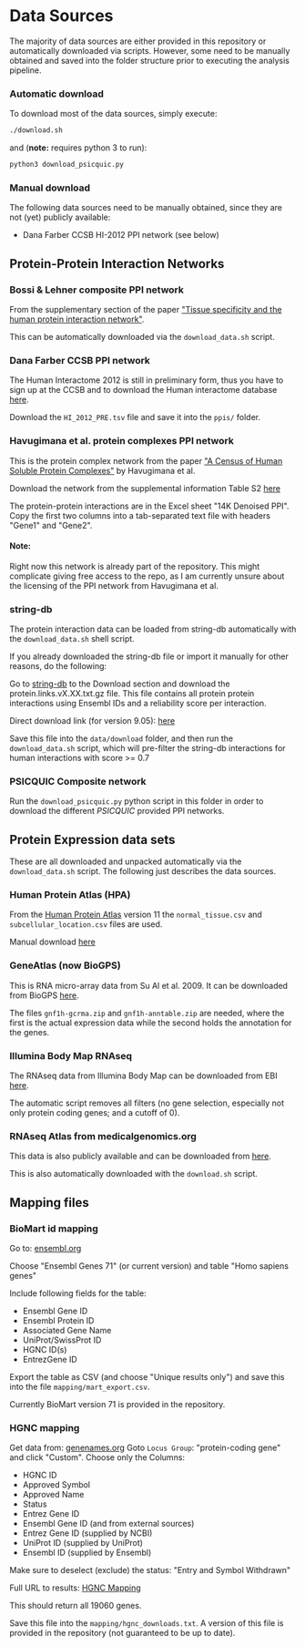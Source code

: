 Data Sources
============

The majority of data sources are either provided in this repository or
automatically downloaded via scripts. However, some need to be manually obtained
and saved into the folder structure prior to executing the analysis pipeline.

### Automatic download

To download most of the data sources, simply execute:

```sh
./download.sh
```

and (**note:** requires python 3 to run):

```sh
python3 download_psicquic.py
```

### Manual download

The following data sources need to be manually obtained, since they are not
(yet) publicly available:

- Dana Farber CCSB HI-2012 PPI network (see below)


Protein-Protein Interaction Networks
------------------------------------

### Bossi & Lehner composite PPI network

From the supplementary section of the paper ["Tissue specificity and the human protein interaction network"](http://www.ncbi.nlm.nih.gov/pubmed/19357639).

This can be automatically downloaded via the `download_data.sh` script.



### Dana Farber CCSB PPI network

The Human Interactome 2012 is still in preliminary form, thus you have
to sign up at the CCSB and to download the Human interactome database [here](http://interactome.dfci.harvard.edu/H_sapiens/).

Download the `HI_2012_PRE.tsv` file and save it into the `ppis/` folder.



### Havugimana et al. protein complexes PPI network

This is the protein complex network from the paper ["A Census of Human Soluble Protein Complexes"](http://www.ncbi.nlm.nih.gov/pubmed/22939629)
by Havugimana et al.

Download the network from the supplemental information Table S2 [here](http://www.sciencedirect.com/science/article/pii/S0092867412010069)

The protein-protein interactions are in the Excel sheet "14K Denoised PPI".
Copy the first two columns into a tab-separated text file with headers
"Gene1" and "Gene2".

#### Note:

Right now this network is already part of the repository. This might complicate
giving free access to the repo, as I am currently unsure about the licensing of
the PPI network from Havugimana et al.


### string-db

The protein interaction data can be loaded from string-db
automatically with the `download_data.sh` shell script.

If you already downloaded the string-db file or import
it manually for other reasons, do the following:

Go to [string-db](http://string-db.org/) to the Download section
and download the protein.links.vX.XX.txt.gz file. This file contains all protein protein
interactions using Ensembl IDs and a reliability score per interaction.

Direct download link (for version 9.05): [here](http://string-db.org/newstring_download/protein.links.v9.05.txt.gz)

Save this file into the `data/download` folder, and then run
the `download_data.sh` script, which will pre-filter the
string-db interactions for human interactions with score >= 0.7

### PSICQUIC Composite network

Run the `download_psicquic.py` python script in this folder in order to download
the different *PSICQUIC* provided PPI networks.


Protein Expression data sets
----------------------------

These are all downloaded and unpacked automatically via the
`download_data.sh` script. The following just describes the
data sources.


### Human Protein Atlas (HPA)

From the [Human Protein Atlas](http://www.proteinatlas.org/) version 11 
the `normal_tissue.csv` and `subcellular_location.csv` files are used.

Manual download [here](http://www.proteinatlas.org/about/download)


### GeneAtlas (now BioGPS)

This is RNA micro-array data from Su Al et al. 2009.
It can be downloaded from BioGPS [here](http://biogps.org/downloads/).

The files `gnf1h-gcrma.zip` and `gnf1h-anntable.zip` are needed, where
the first is the actual expression data while the second holds the annotation
for the genes.


### Illumina Body Map RNAseq

The RNAseq data from Illumina Body Map can be downloaded from EBI
[here](http://www-test.ebi.ac.uk/gxa/experiments/E-MTAB-513).

The automatic script removes all filters (no gene selection, especially not only protein coding genes; and a cutoff of 0).

### RNAseq Atlas from medicalgenomics.org

This data is also publicly available and can be downloaded from
[here](http://medicalgenomics.org/rna_seq_atlas).

This is also automatically downloaded with the `download.sh` script.


Mapping files
-------------

### BioMart id mapping
Go to: [ensembl.org](http://www.ensembl.org/biomart/martview)

Choose "Ensembl Genes 71" (or current version) and table "Homo sapiens genes"

Include following fields for the table:

- Ensembl Gene ID
- Ensembl Protein ID
- Associated Gene Name
- UniProt/SwissProt ID
- HGNC ID(s)
- EntrezGene ID

Export the table as CSV (and choose "Unique results only") and save this into
the file `mapping/mart_export.csv`.

Currently BioMart version 71 is provided in the repository.

### HGNC mapping

Get data from: [genenames.org](http://www.genenames.org/cgi-bin/hgnc_stats)
Goto `Locus Group`: "protein-coding gene" and click "Custom".
Choose only the Columns:

- HGNC ID
- Approved Symbol
- Approved Name
- Status
- Entrez Gene ID
- Ensembl Gene ID
(and from external sources)
- Entrez Gene ID (supplied by NCBI)
- UniProt ID (supplied by UniProt)
- Ensembl ID (supplied by Ensembl)

Make sure to deselect (exclude) the status: "Entry and Symbol Withdrawn"


Full URL to results:
[HGNC Mapping](http://www.genenames.org/cgi-bin/hgnc_downloads?col=gd_hgnc_id&col=gd_app_sym&col=gd_app_name&col=gd_status&col=gd_pub_eg_id&col=gd_pub_ensembl_id&col=md_eg_id&col=md_prot_id&col=md_ensembl_id&status=Approved&status_opt=2&where=%28%28gd_pub_chrom_map+not+like+%27%25patch%25%27+and+gd_pub_chrom_map+not+like+%27%25ALT_REF%25%27%29+or+gd_pub_chrom_map+IS+NULL%29+and+gd_locus_type+%3D+%27gene+with+protein+product%27&order_by=gd_hgnc_id&format=text&limit=&submit=submit)

This should return all 19060 genes.

Save this file into the `mapping/hgnc_downloads.txt`.
A version of this file is provided in the repository (not guaranteed to be up
to date).
